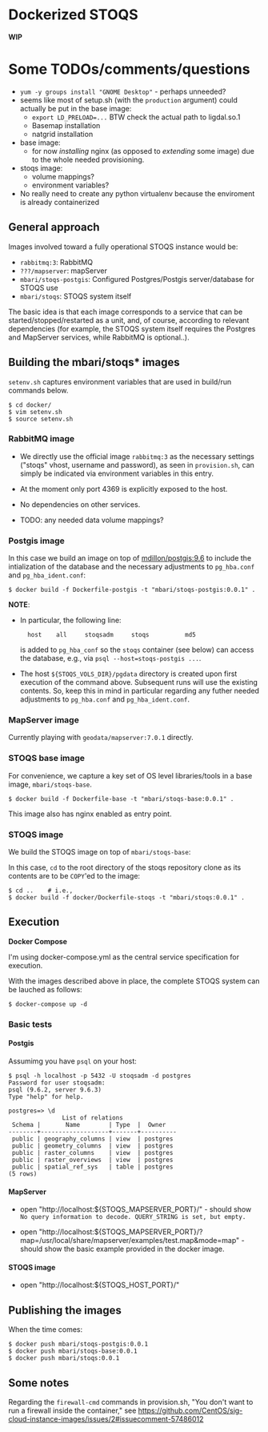 # Dockerized STOQS

**WIP**

# Some TODOs/comments/questions

- `yum -y groups install "GNOME Desktop"` - perhaps unneeded?
- seems like most of setup.sh (with the `production` argument) could 
  actually be put in the base image:
  - `export LD_PRELOAD=...`  BTW check the actual path to ligdal.so.1
  - Basemap installation
  - natgrid installation
- base image:
  - for now _installing_ nginx (as opposed to _extending_ some image) 
    due to the whole needed provisioning.
- stoqs image:
  - volume mappings?
  - environment variables?
- No really need to create any python virtualenv because the enviroment 
  is already containerized


## General approach

Images involved toward a fully operational STOQS instance would be:

- `rabbitmq:3`: RabbitMQ
- `???/mapserver`: mapServer
- `mbari/stoqs-postgis`: Configured Postgres/Postgis server/database for STOQS use
- `mbari/stoqs`: STOQS system itself

The basic idea is that each image corresponds to a service that can be started/stopped/restarted
as a unit, and, of course, according to relevant dependencies (for example, the STOQS system
itself requires the Postgres and MapServer services, while RabbitMQ is optional..).

## Building the mbari/stoqs* images

`setenv.sh` captures environment variables that are used in build/run commands below.

```shell
$ cd docker/
$ vim setenv.sh
$ source setenv.sh
```

### RabbitMQ image

- We directly use the official image `rabbitmq:3` as the necessary settings 
  ("stoqs" vhost, username and password), as seen in `provision.sh`,
  can simply be indicated via environment variables in this entry.

- At the moment only port 4369 is explicitly exposed to the host.

- No dependencies on other services.

- TODO: any needed data volume mappings?


### Postgis image

In this case we build an image on top of 
[mdillon/postgis:9.6](https://hub.docker.com/r/mdillon/postgis/)
to include the intialization of the database and the necessary 
adjustments to `pg_hba.conf` and `pg_hba_ident.conf`:

```
$ docker build -f Dockerfile-postgis -t "mbari/stoqs-postgis:0.0.1" .
```

**NOTE**: 

- In particular, the following line:

        host    all     stoqsadm     stoqs          md5
        
  is added to `pg_hba_conf` so the `stoqs` container (see below) 
  can access the database,  e.g., via `psql --host=stoqs-postgis ...`.
  
- The host `${STOQS_VOLS_DIR}/pgdata` directory is created upon first 
  execution of the command above. Subsequent runs will use the existing
  contents. So, keep this in mind in particular regarding any futher
  needed adjustments to `pg_hba.conf` and `pg_hba_ident.conf`.

### MapServer image

Currently playing with `geodata/mapserver:7.0.1` directly.


### STOQS base image

For convenience, we capture a key set of OS level libraries/tools 
in a base image, `mbari/stoqs-base`.

```
$ docker build -f Dockerfile-base -t "mbari/stoqs-base:0.0.1" .
```

This image also has nginx enabled as entry point.

### STOQS image

We build the STOQS image on top of `mbari/stoqs-base`:

In this case, `cd` to the root directory of the stoqs repository clone
as its contents are to be `COPY`'ed to the image:

```
$ cd ..    # i.e., 
$ docker build -f docker/Dockerfile-stoqs -t "mbari/stoqs:0.0.1" .
```


## Execution

**Docker Compose** 

I'm using docker-compose.yml as the central service specification for execution. 

With the images described above in place, the complete STOQS system can be lauched
as follows:

```shell
$ docker-compose up -d
```

### Basic tests

#### Postgis

Assumimg you have `psql` on your host:

```shell
$ psql -h localhost -p 5432 -U stoqsadm -d postgres
Password for user stoqsadm:
psql (9.6.2, server 9.6.3)
Type "help" for help.

postgres=> \d
               List of relations
 Schema |       Name        | Type  |  Owner
--------+-------------------+-------+----------
 public | geography_columns | view  | postgres
 public | geometry_columns  | view  | postgres
 public | raster_columns    | view  | postgres
 public | raster_overviews  | view  | postgres
 public | spatial_ref_sys   | table | postgres
(5 rows)
```

#### MapServer

- open "http://localhost:${STOQS_MAPSERVER_PORT}/" - 
  should show `No query information to decode. QUERY_STRING is set, but empty.`

- open "http://localhost:${STOQS_MAPSERVER_PORT}/?map=/usr/local/share/mapserver/examples/test.map&mode=map" - 
  should show the basic example provided in the docker image.

#### STOQS image

- open "http://localhost:${STOQS_HOST_PORT}/"



## Publishing the images

When the time comes:

```
$ docker push mbari/stoqs-postgis:0.0.1
$ docker push mbari/stoqs-base:0.0.1
$ docker push mbari/stoqs:0.0.1
```


## Some notes

Regarding the `firewall-cmd` commands in provision.sh, 
"You don't want to run a firewall inside the container,"
see https://github.com/CentOS/sig-cloud-instance-images/issues/2#issuecomment-57486012
